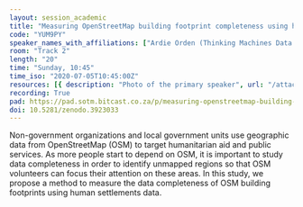 ```yaml
---
layout: session_academic
title: "Measuring OpenStreetMap building footprint completeness using human settlement layers"
code: "YUM9PY"
speaker_names_with_affiliations: ["Ardie Orden (Thinking Machines Data Science\r)", "Ren Avell Flores (Thinking Machines Data Science\r)", "Pia Faustino (Thinking Machines Data Science\r)", "Mark Steve Samson (Thinking Machines Data Science)"]
room: "Track 2"
length: "20"
time: "Sunday, 10:45"
time_iso: "2020-07-05T10:45:00Z"
resources: [{ description: "Photo of the primary speaker", url: "/attachments/YUM9PY_primary_speaker_photo_arik6pZ.png" },{ description: "Bio of the primary speaker", url: "/attachments/YUM9PY_primary_speaker_bio_4j0Obwx" }]
recording: True
pad: https://pad.sotm.bitcast.co.za/p/measuring-openstreetmap-building-footprint-complet
doi: 10.5281/zenodo.3923033
---
```

Non-government organizations and local government units use geographic data from OpenStreetMap (OSM) to target humanitarian aid and public services. As more people start to depend on OSM, it is important to study data completeness in order to identify unmapped regions so that OSM volunteers can focus their attention on these areas. In this study, we propose a method to measure the data completeness of OSM building footprints using human settlements data.
